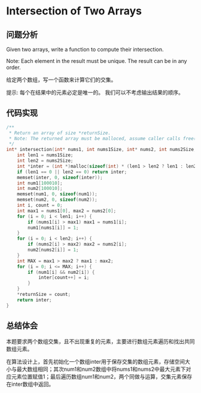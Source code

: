 #  Intersection of Two Arrays

## 问题分析
Given two arrays, write a function to compute their intersection.

Note: Each element in the result must be unique. The result can be in any order.

给定两个数组，写一个函数来计算它们的交集。

提示: 每个在结果中的元素必定是唯一的。 我们可以不考虑输出结果的顺序。

## 代码实现
``` C
/**
 * Return an array of size *returnSize.
 * Note: The returned array must be malloced, assume caller calls free().
 */
int* intersection(int* nums1, int nums1Size, int* nums2, int nums2Size, int* returnSize) {
    int len1 = nums1Size;
    int len2 = nums2Size;
    int *inter = (int *)malloc(sizeof(int) * (len1 > len2 ? len1 : len2));
    if (len1 == 0 || len2 == 0) return inter;
    memset(inter, 0, sizeof(inter));
    int num1[100010];
    int num2[100010];
    memset(num1, 0, sizeof(num1));
    memset(num2, 0, sizeof(num2));
    int i, count = 0;
    int max1 = nums1[0], max2 = nums2[0];
    for (i = 0; i < len1; i++) {
        if (nums1[i] > max1) max1 = nums1[i];
        num1[nums1[i]] = 1;
    }
    for (i = 0; i < len2; i++) {
        if (nums2[i] > max2) max2 = nums2[i];
        num2[nums2[i]] = 1;
    }
    int MAX = max1 > max2 ? max1 : max2;
    for (i = 0; i <= MAX; i++) {
        if (num1[i] && num2[i]) {
            inter[count++] = i;
        }
    }
    *returnSize = count;
    return inter;
}
```

## 总结体会

本题要求两个数组交集，且不出现重复的元素，主要进行数组元素遍历和找出共同数组元素。

在算法设计上，首先初始化一个数组inter用于保存交集的数组元素，存储空间大小与最大数组相同；其次num1和num2数组中将nums1和nums2中最大元素下对应元素位置赋值1；最后遍历数组num1和num2，两个同做与运算，交集元素保存在inter数组中返回。

